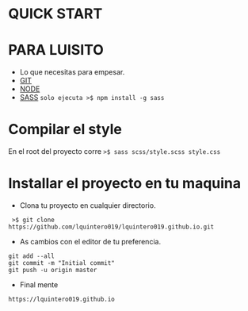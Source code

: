 # QUICK START

# PARA LUISITO
- Lo que necesitas para empesar.
- [GIT](https://git-scm.com/book/en/v2/Getting-Started-Installing-Git)
- [NODE](https://nodejs.org/es/download/)
- [SASS](https://sass-lang.com/install) `solo ejecuta >$ npm install -g sass`

# Compilar el style

En el root del proyecto corre `>$ sass scss/style.scss style.css`

# Installar el proyecto en tu maquina

- Clona tu proyecto en cualquier directorio.

```
 >$ git clone https://github.com/lquintero019/lquintero019.github.io.git
```
- As cambios con el editor de tu preferencia.
```
git add --all
git commit -m "Initial commit"
git push -u origin master
```
- Final mente

`https://lquintero019.github.io`


